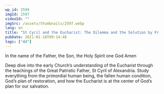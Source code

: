 ```yaml
---
wp_id: 2594
imgId: 2597
videoId: ""
imgSrc: /assets/thumbnails/2597.webp
lang: en
title: "St Cyril and the Eucharist: The Dilemma and the Solution by Fr. Anthony Mourad"
pubDate: 2021-01-18T09:14:48
tags: ["dd"]
---
```


<p>In the name of the Father, the Son, the Holy Spirit one God Amen</p>
<p>Deep dive into the early Church’s understanding of the Eucharist through the teachings of the Great Patristic Father, St Cyril of Alexandria. Study everything from the primordial human being, the fallen human condition, God’s plan of restoration, and how the Eucharist is at the center of God’s plan for our salvation.</p>
